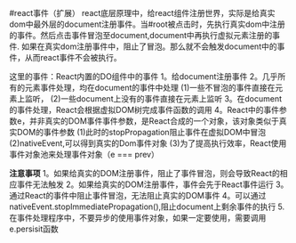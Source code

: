 #react事件（扩展）
react底层原理中，给react组件注册世界，实际是给真实dom中最外层的document注册事件。当#root被点击时，先执行真实dom中注册的事件。然后点击事件冒泡至document,document中再执行虚拟元素注册的事件.
如果在真实dom注册事件中，阻止了冒泡。那么就不会触发document中的事件，从而react事件不会被执行。

这里的事件：React内置的DO组件中的事件
1。给document注册事件
2。几乎所有的元素事件处理，均在document的事件中处理
    (1)一些不冒泡的事件直接在元素上监听，
    (2)一些document上没有的事件直接在元素上监听
3。在document的事件处理，React会根据虚拟DOM树完成事件函数的调用
4。React中的事件参数e，并非真实的DOM事件事件参数，是React合成的一个对象，该对象类似于真实DOM的事件参数
    (1)此时的stopPropagation阻止事件在虚拟DOM中冒泡
    (2)nativeEvent,可以得到真实的Dom事件对象
    (3)为了提高执行效率，React使用事件对象池来处理事件对象（e === prev）

**注意事项**
1。如果给真实的DOM注册事件，阻止了事件冒泡，则会导致React的相应事件无法触发
2。如果给真实的DOM注册事件，事件会先于React事件运行
3。通过React的事件中阻止事件冒泡，无法阻止真实的DOM事件
4。可以通过nativeEvent.stopImmediatePropagation(),阻止document上剩余事件的执行
5.在事件处理程序中，不要异步的使用事件对象，如果一定要使用，需要调用e.persisit函数
